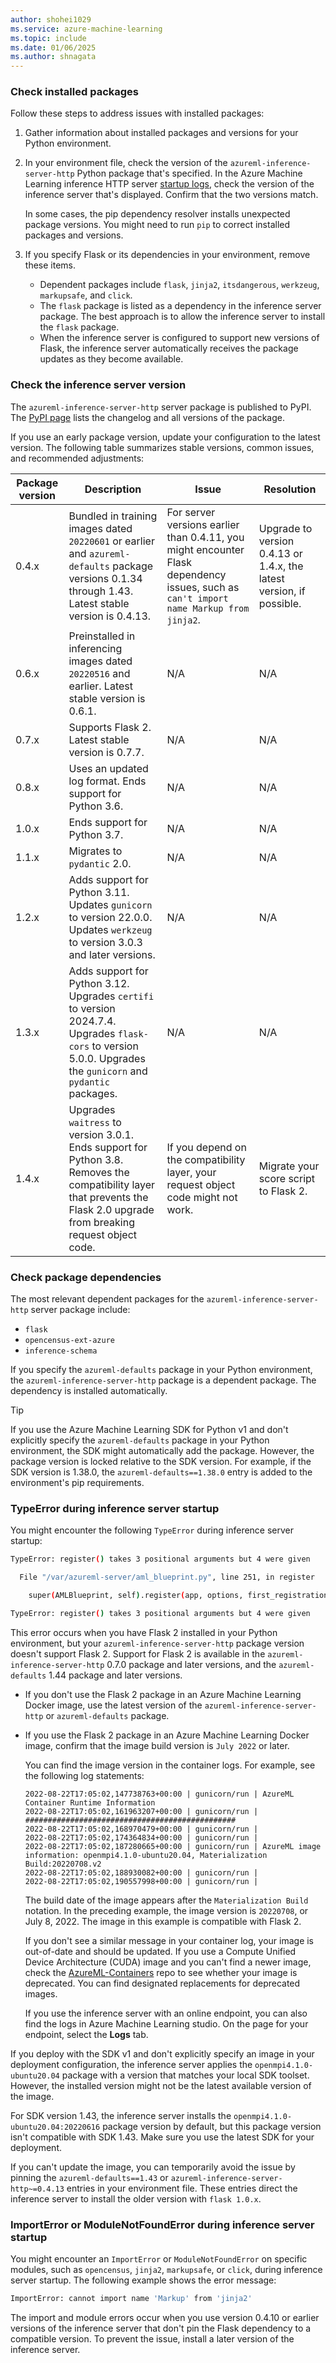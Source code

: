 ```yaml
---
author: shohei1029
ms.service: azure-machine-learning
ms.topic: include
ms.date: 01/06/2025
ms.author: shnagata
---
```


<a name="frequently-asked-questions"></a>
### Check installed packages

Follow these steps to address issues with installed packages:

1. Gather information about installed packages and versions for your Python environment.

1. In your environment file, check the version of the `azureml-inference-server-http` Python package that's specified. In the Azure Machine Learning inference HTTP server [startup logs](../how-to-inference-server-http.md#view-startup-logs), check the version of the inference server that's displayed. Confirm that the two versions match.

   In some cases, the pip dependency resolver installs unexpected package versions. You might need to run `pip` to correct installed packages and versions.

1. If you specify Flask or its dependencies in your environment, remove these items.

   - Dependent packages include `flask`, `jinja2`, `itsdangerous`, `werkzeug`, `markupsafe`, and `click`.
   - The `flask` package is listed as a dependency in the inference server package. The best approach is to allow the inference server to install the `flask` package.
   - When the inference server is configured to support new versions of Flask, the inference server automatically receives the package updates as they become available.

### Check the inference server version

The `azureml-inference-server-http` server package is published to PyPI. The [PyPI page](https://pypi.org/project/azureml-inference-server-http/) lists the changelog and all versions of the package.

If you use an early package version, update your configuration to the latest version. The following table summarizes stable versions, common issues, and recommended adjustments:

| Package version | Description | Issue | Resolution |
| --- | --- | --- | --- |
| 0.4.x | Bundled in training images dated `20220601` or earlier and `azureml-defaults` package versions 0.1.34 through 1.43. Latest stable version is 0.4.13. | For server versions earlier than 0.4.11, you might encounter Flask dependency issues, such as `can't import name Markup from jinja2`. | Upgrade to version 0.4.13 or 1.4.x, the latest version, if possible. |
| 0.6.x | Preinstalled in inferencing images dated `20220516` and earlier. Latest stable version is 0.6.1. | N/A | N/A |
| 0.7.x | Supports Flask 2. Latest stable version is 0.7.7. | N/A | N/A |
| 0.8.x | Uses an updated log format. Ends support for Python 3.6. | N/A | N/A |
| 1.0.x | Ends support for Python 3.7. | N/A | N/A |
| 1.1.x | Migrates to `pydantic` 2.0. | N/A | N/A |
| 1.2.x | Adds support for Python 3.11. Updates `gunicorn` to version 22.0.0. Updates `werkzeug` to version 3.0.3 and later versions. | N/A | N/A |
| 1.3.x | Adds support for Python 3.12. Upgrades `certifi` to version 2024.7.4. Upgrades `flask-cors` to version 5.0.0. Upgrades the `gunicorn` and `pydantic` packages. | N/A | N/A |
| 1.4.x | Upgrades `waitress` to version 3.0.1. Ends support for Python 3.8. Removes the compatibility layer that prevents the Flask 2.0 upgrade from breaking request object code. | If you depend on the compatibility layer, your request object code might not work. | Migrate your score script to Flask 2. |

### Check package dependencies

The most relevant dependent packages for the `azureml-inference-server-http` server package include:

- `flask`
- `opencensus-ext-azure`
- `inference-schema`
  
If you specify the `azureml-defaults` package in your Python environment, the `azureml-inference-server-http` package is a dependent package. The dependency is installed automatically.

> [!TIP]
> If you use the Azure Machine Learning SDK for Python v1 and don't explicitly specify the `azureml-defaults` package in your Python environment, the SDK might automatically add the package. However, the package version is locked relative to the SDK version. For example, if the SDK version is 1.38.0, the `azureml-defaults==1.38.0` entry is added to the environment's pip requirements.

### TypeError during inference server startup

You might encounter the following `TypeError` during inference server startup:

```bash
TypeError: register() takes 3 positional arguments but 4 were given

  File "/var/azureml-server/aml_blueprint.py", line 251, in register

    super(AMLBlueprint, self).register(app, options, first_registration)

TypeError: register() takes 3 positional arguments but 4 were given
```

This error occurs when you have Flask 2 installed in your Python environment, but your `azureml-inference-server-http` package version doesn't support Flask 2. Support for Flask 2 is available in the `azureml-inference-server-http` 0.7.0 package and later versions, and the `azureml-defaults` 1.44 package and later versions.

- If you don't use the Flask 2 package in an Azure Machine Learning Docker image, use the latest version of the `azureml-inference-server-http` or `azureml-defaults` package.
- If you use the Flask 2 package in an Azure Machine Learning Docker image, confirm that the image build version is `July 2022` or later.

  You can find the image version in the container logs. For example, see the following log statements:

  ```console
  2022-08-22T17:05:02,147738763+00:00 | gunicorn/run | AzureML Container Runtime Information
  2022-08-22T17:05:02,161963207+00:00 | gunicorn/run | ###############################################
  2022-08-22T17:05:02,168970479+00:00 | gunicorn/run | 
  2022-08-22T17:05:02,174364834+00:00 | gunicorn/run | 
  2022-08-22T17:05:02,187280665+00:00 | gunicorn/run | AzureML image information: openmpi4.1.0-ubuntu20.04, Materialization Build:20220708.v2
  2022-08-22T17:05:02,188930082+00:00 | gunicorn/run | 
  2022-08-22T17:05:02,190557998+00:00 | gunicorn/run | 
  ```

  The build date of the image appears after the `Materialization Build` notation. In the preceding example, the image version is `20220708`, or July 8, 2022. The image in this example is compatible with Flask 2.

  If you don't see a similar message in your container log, your image is out-of-date and should be updated. If you use a Compute Unified Device Architecture (CUDA) image and you can't find a newer image, check the [AzureML-Containers](https://github.com/Azure/AzureML-Containers) repo to see whether your image is deprecated. You can find designated replacements for deprecated images.

  If you use the inference server with an online endpoint, you can also find the logs in Azure Machine Learning studio. On the page for your endpoint, select the **Logs** tab.

If you deploy with the SDK v1 and don't explicitly specify an image in your deployment configuration, the inference server applies the `openmpi4.1.0-ubuntu20.04` package with a version that matches your local SDK toolset. However, the installed version might not be the latest available version of the image.

For SDK version 1.43, the inference server installs the `openmpi4.1.0-ubuntu20.04:20220616` package version by default, but this package version isn't compatible with SDK 1.43. Make sure you use the latest SDK for your deployment.

If you can't update the image, you can temporarily avoid the issue by pinning the `azureml-defaults==1.43` or `azureml-inference-server-http~=0.4.13` entries in your environment file. These entries direct the inference server to install the older version with `flask 1.0.x`.

### ImportError or ModuleNotFoundError during inference server startup

You might encounter an `ImportError` or `ModuleNotFoundError` on specific modules, such as  `opencensus`, `jinja2`, `markupsafe`, or `click`, during inference server startup. The following example shows the error message:

```bash
ImportError: cannot import name 'Markup' from 'jinja2'
```

The import and module errors occur when you use version 0.4.10 or earlier versions of the inference server that don't pin the Flask dependency to a compatible version. To prevent the issue, install a later version of the inference server.
